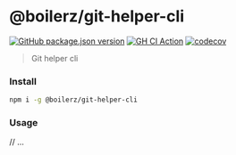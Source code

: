 # @boilerz/git-helper-cli

[![GitHub package.json version](https://img.shields.io/github/package-json/v/boilerz/git-helper-cli)](https://www.npmjs.com/package/@boilerz/git-helper-cli)
[![GH CI Action](https://github.com/boilerz/git-helper-cli/workflows/CI/badge.svg)](https://github.com/boilerz/git-helper-cli/actions?query=workflow:CI)
[![codecov](https://codecov.io/gh/boilerz/git-helper-cli/branch/master/graph/badge.svg)](https://codecov.io/gh/boilerz/git-helper-cli)

> Git helper cli

### Install

```bash
npm i -g @boilerz/git-helper-cli 
```

### Usage

// ...
